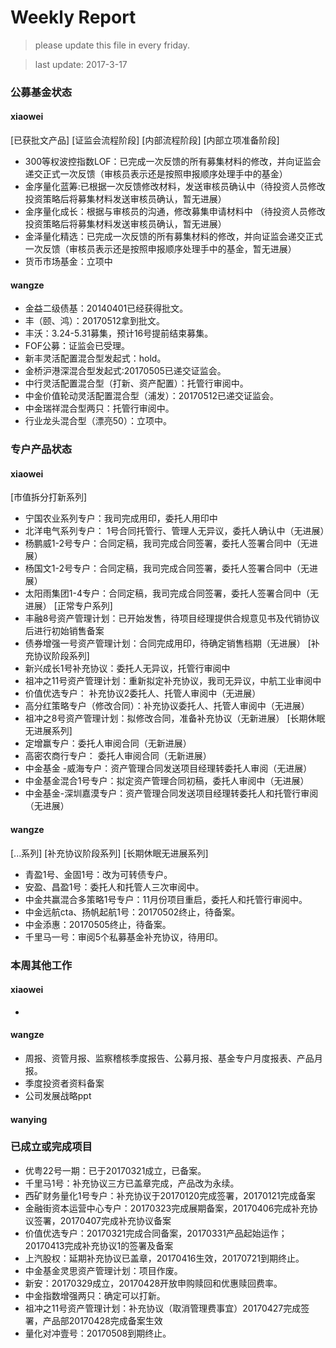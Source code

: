 # Weekly Report

>please update this file in every friday.

>last update: 2017-3-17


### 公募基金状态
#### xiaowei
[已获批文产品]
[证监会流程阶段]
[内部流程阶段]
[内部立项准备阶段]
- 300等权波控指数LOF：已完成一次反馈的所有募集材料的修改，并向证监会递交正式一次反馈（审核员表示还是按照申报顺序处理手中的基金）
- 金序量化蓝筹:已根据一次反馈修改材料，发送审核员确认中（待投资人员修改投资策略后将募集材料发送审核员确认，暂无进展）
- 金序量化成长：根据与审核员的沟通，修改募集申请材料中 （待投资人员修改投资策略后将募集材料发送审核员确认，暂无进展）
- 金泽量化精选：已完成一次反馈的所有募集材料的修改，并向证监会递交正式一次反馈（审核员表示还是按照申报顺序处理手中的基金，暂无进展）
- 货币市场基金：立项中
#### wangze
- 金益二级债基：20140401已经获得批文。
- 丰（颐、鸿）：20170512拿到批文。
- 丰沃：3.24-5.31募集，预计16号提前结束募集。
- FOF公募：证监会已受理。
- 新丰灵活配置混合型发起式：hold。
- 金桥沪港深混合型发起式:20170505已递交证监会。
- 中行灵活配置混合型（打新、资产配置）：托管行审阅中。
- 中金价值轮动灵活配置混合型（浦发）：20170512已递交证监会。
- 中金瑞祥混合型两只：托管行审阅中。
- 行业龙头混合型（漂亮50）：立项中。

### 专户产品状态
#### xiaowei
[市值拆分打新系列]
- 宁国农业系列专户：我司完成用印，委托人用印中
- 北洋电气系列专户： 1号合同托管行、管理人无异议，委托人确认中（无进展） 
- 杨鹏威1-2号专户：合同定稿，我司完成合同签署，委托人签署合同中（无进展） 
- 杨国文1-2号专户：合同定稿，我司完成合同签署，委托人签署合同中（无进展） 
- 太阳雨集团1-4专户：合同定稿，我司完成合同签署，委托人签署合同中（无进展）
[正常专户系列]
- 丰融8号资产管理计划：已开始发售，待项目经理提供合规意见书及代销协议后进行初始销售备案
- 债券增强一号资产管理计划：合同完成用印，待确定销售档期（无进展）
[补充协议阶段系列]
- 新兴成长1号补充协议：委托人无异议，托管行审阅中
- 祖冲之11号资产管理计划：重新拟定补充协议，我司无异议，中航工业审阅中
- 价值优选专户： 补充协议2委托人、托管人审阅中（无进展）
- 高分红策略专户（修改合同）：补充协议委托人、托管人审阅中（无进展） 
- 祖冲之8号资产管理计划：拟修改合同，准备补充协议（无新进展）
[长期休眠无进展系列]
- 定增赢专户：委托人审阅合同（无新进展）
- 高密农商行专户： 委托人审阅合同（无新进展）
- 中金基金 -威海专户：资产管理合同发送项目经理转委托人审阅（无进展）
- 中金基金混合1号专户：拟定资产管理合同初稿，委托人审阅中（无进展） 
- 中金基金-深圳嘉漠专户：资产管理合同发送项目经理转委托人和托管行审阅（无进展）



#### wangze
[...系列]
[补充协议阶段系列]
[长期休眠无进展系列]
- 青盈1号、金固1号：改为可转债专户。
- 安盈、昌盈1号：委托人和托管人三次审阅中。
- 中金共赢混合多策略1号专户：11月份项目重启，委托人和托管行审阅中。
- 中金远航cta、扬帆起航1号：20170502终止，待备案。
- 中金添惠：20170505终止，待备案。
- 千里马一号：审阅5个私募基金补充协议，待用印。

### 本周其他工作
#### xiaowei
- 
#### wangze
- 周报、资管月报、监察稽核季度报告、公募月报、基金专户月度报表、产品月报。
- 季度投资者资料备案
- 公司发展战略ppt
#### wanying

### 已成立或完成项目
- 优粤22号一期：已于20170321成立，已备案。
- 千里马1号：补充协议三方已盖章完成，产品改为永续。 
- 西矿财务量化1号专户：补充协议于20170120完成签署，20170121完成备案
- 金融街资本运营中心专户：20170323完成展期备案，20170406完成补充协议签署，20170407完成补充协议备案
- 价值优选专户：20170321完成合同备案，20170331产品起始运作；20170413完成补充协议1的签署及备案
- 上汽股权：延期补充协议已盖章，20170416生效，20170721到期终止。
- 中金基金灵思资产管理计划：项目作废。
- 新安：20170329成立，20170428开放申购赎回和优惠赎回费率。
- 中金指数增强两只：确定可以打新。
- 祖冲之11号资产管理计划：补充协议（取消管理费事宜）20170427完成签署，产品部20170428完成备案生效 
- 量化对冲壹号：20170508到期终止。
